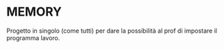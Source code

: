 # MEMORY
Progetto in singolo (come tutti) per dare la possibilità al prof di impostare il programma lavoro.
